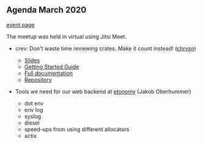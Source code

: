 Agenda March 2020
-----------------

[event page](https://www.meetup.com/Rust-Vienna/events/269274954/)

The meetup was held in virtual using Jitsi Meet.

* crev: Don't waste time reviewing crates. Make it count instead! ([chrysn](https://christian.amsuess.com/))
  * [Slides](https://christian.amsuess.com/presentations/2020/crev/)
  * [Getting Started Guide](https://docs.rs/cargo-crev/0.16.1/cargo_crev/doc/user/getting_started/index.html)
  * [Full documentation](https://docs.rs/cargo-crev/)
  * [Repository](https://github.com/crev-dev/cargo-crev/)

* Tools we need for our web backend at [etonomy](https://etonomy.org/) (Jakob Oberhummer)
  * dot env
  * env log
  * syslog
  * diesel
  * speed-ups from using different allocators
  * actix
